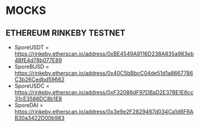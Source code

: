 # MOCKS

## ETHEREUM RINKEBY TESTNET
- SporeUSDT = https://rinkeby.etherscan.io/address/0xBE4549A9116D238A835a983eb4BfE4d78b077E89
- SporeBUSD = https://rinkeby.etherscan.io/address/0x40C5bBbcC04de51d1a8667786C3b26Cedbd59662
- SporeUSDC = https://rinkeby.etherscan.io/address/0xF32086dF97DBaD2E37BE1E6cc31cE3586DC8b1E8
- SporeDAI = https://rinkeby.etherscan.io/address/0x3e9e2F2829467d034Ca1d6F6AB30a3422D00b983
